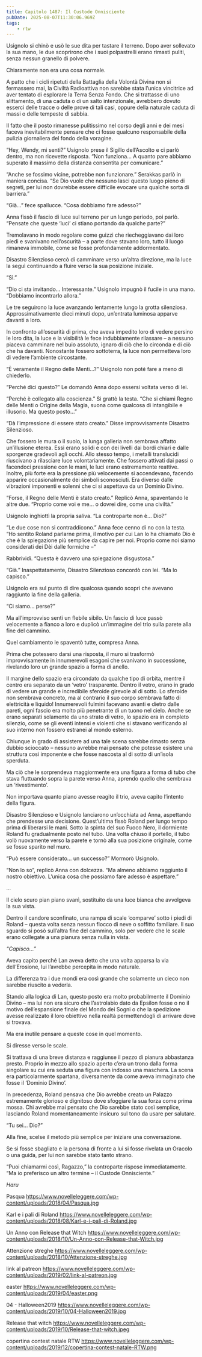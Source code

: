 ```yaml
---
title: Capitolo 1487: Il Custode Onnisciente
pubDate: 2025-08-07T11:30:06.969Z
tags:
    - rtw
---
```



Usignolo si chinò e usò le sue dita per tastare il terreno. Dopo aver sollevato la sua mano, le due scoprirono che i suoi polpastrelli erano rimasti puliti, senza nessun granello di polvere.


Chiaramente non era una cosa normale.


A patto che i cicli ripetuti della Battaglia della Volontà Divina non si fermassero mai, la Civiltà Radioattiva non sarebbe stata l’unica vincitrice ad aver tentato di esplorare la Terra Senza Fondo. Che si trattasse di uno slittamento, di una caduta o di un salto intenzionale, avrebbero dovuto esserci delle tracce o delle prove di tali casi, oppure della naturale caduta di massi o delle tempeste di sabbia.


Il fatto che il posto rimanesse pulitissimo nel corso degli anni e dei mesi faceva inevitabilmente pensare che ci fosse qualcuno responsabile della pulizia giornaliera del fondo della voragine.


“Hey, Wendy, mi senti?” Usignolo prese il Sigillo dell’Ascolto e ci parlò dentro, ma non ricevette risposta. “Non funziona… A quanto pare abbiamo superato il massimo della distanza consentita per comunicare.”


“Anche se fossimo vicine, potrebbe non funzionare.” Serakkas parlò in maniera concisa. “Se Dio vuole che nessuno lasci questo luogo pieno di segreti, per lui non dovrebbe essere difficile evocare una qualche sorta di barriera.”


“Già…” fece spallucce. “Cosa dobbiamo fare adesso?”


Anna fissò il fascio di luce sul terreno per un lungo periodo, poi parlò. “Pensate che queste ‘luci’ ci stiano portando da qualche parte?”


Tremolavano in modo regolare come guizzi che riecheggiavano dai loro piedi e svanivano nell’oscurità – a parte dove stavano loro, tutto il luogo rimaneva immobile, come se fosse profondamente addormentato.


Disastro Silenzioso cercò di camminare verso un’altra direzione, ma la luce la seguì continuando a fluire verso la sua posizione iniziale.


“Sì.”


“Dio ci sta invitando… Interessante.” Usignolo impugnò il fucile in una mano. “Dobbiamo incontrarlo allora.”


Le tre seguirono la luce avanzando lentamente lungo la grotta silenziosa. Approssimativamente dieci minuti dopo, un’entrata luminosa apparve davanti a loro.


In confronto all’oscurità di prima, che aveva impedito loro di vedere persino le loro dita, la luce e la visibilità le fece indubbiamente rilassare – a nessuno piaceva camminare nel buio assoluto, ignaro di ciò che lo circonda e di ciò che ha davanti. Nonostante fossero sottoterra, la luce non permetteva loro di vedere l’ambiente circostante.


“È veramente il Regno delle Menti…?” Usignolo non poté fare a meno di chiederlo.


“Perché dici questo?” Le domandò Anna dopo essersi voltata verso di lei.


“Perché è collegato alla coscienza.” Si grattò la testa. “Che si chiami Regno delle Menti o Origine della Magia, suona come qualcosa di intangibile e illusorio. Ma questo posto…”


“Dà l’impressione di essere stato creato.” Disse improvvisamente Disastro Silenzioso.


Che fossero le mura o il suolo, la lunga galleria non sembrava affatto un’illusione eterea. Essi erano solidi e con dei livelli dai bordi chiari e dalle sporgenze gradevoli agli occhi. Allo stesso tempo, i metalli translucidi riuscivano a rilasciare luce volontariamente. Che fossero attivati dai passi o facendoci pressione con le mani, le luci erano estremamente reattive. Inoltre, più forte era la pressione più velocemente si accendevano, facendo apparire occasionalmente dei simboli sconosciuti. Era diverso dalle vibrazioni imponenti e solenni che ci si aspettava da un Dominio Divino.


“Forse, il Regno delle Menti è stato creato.” Replicò Anna, spaventando le altre due. “Proprio come voi e me… o dovrei dire, come una civiltà.”


Usignolo inghiottì la propria saliva. “La controparte non è… Dio?”


“Le due cose non si contraddicono.” Anna fece cenno di no con la testa. “Ho sentito Roland parlarne prima, il motivo per cui Lan lo ha chiamato Dio è che è la spiegazione più semplice da capire per noi. Proprio come noi siamo considerati dei Dèi dalle formiche –“


Rabbrividì. “Questa è davvero una spiegazione disgustosa.”


“Già.” Inaspettatamente, Disastro Silenzioso concordò con lei. “Ma lo capisco.”


Usignolo era sul punto di dire qualcosa quando scoprì che avevano raggiunto la fine della galleria.


“Ci siamo… perse?”


Ma all’improvviso sentì un flebile sibilo. Un fascio di luce passò velocemente a fianco a loro e duplicò un’immagine del trio sulla parete alla fine del cammino.


Quel cambiamento le spaventò tutte, compresa Anna.


Prima che potessero darsi una risposta, il muro si trasformò improvvisamente in innumerevoli esagoni che svanivano in successione, rivelando loro un grande spazio a forma di anello.


Il margine dello spazio era circondato da qualche tipo di orbita, mentre il centro era separato da un ‘vetro’ trasparente. Dentro il vetro, erano in grado di vedere un grande e incredibile sferoide girevole al di sotto. Lo sferoide non sembrava concreto, ma al contrario il suo corpo sembrava fatto di elettricità e liquido! Innumerevoli fulmini facevano avanti e dietro dalle pareti, ogni fascio era molto più penetrante di un tuono nel cielo. Anche se erano separati solamente da uno strato di vetro, lo spazio era in completo silenzio, come se gli eventi intensi e violenti che si stavano verificando al suo interno non fossero estranei al mondo esterno.


Chiunque in grado di assistere ad una tale scena sarebbe rimasto senza dubbio scioccato – nessuno avrebbe mai pensato che potesse esistere una struttura così imponente e che fosse nascosta al di sotto di un’isola sperduta.


Ma ciò che le sorprendeva maggiormente era una figura a forma di tubo che stava fluttuando sopra la parete verso Anna, aprendo quello che sembrava un ‘rivestimento’.


Non importava quanto piano avesse reagito il trio, aveva capito l’intento della figura.


Disastro Silenzioso e Usignolo lanciarono un’occhiata ad Anna, aspettando che prendesse una decisione. Quest’ultima fissò Roland per lungo tempo prima di liberarsi le mani. Sotto la spinta del suo Fuoco Nero, il dormiente Roland fu gradualmente posto nel tubo. Una volta chiuso il portello, il tubo volò nuovamente verso la parete e tornò alla sua posizione originale, come se fosse sparito nel muro.


“Può essere considerato… un successo?” Mormorò Usignolo.


“Non lo so”, replicò Anna con dolcezza. “Ma almeno abbiamo raggiunto il nostro obiettivo. L’unica cosa che possiamo fare adesso è aspettare.”


…


Il cielo scuro pian piano svanì, sostituito da una luce bianca che avvolgeva la sua vista.


Dentro il candore sconfinato, una rampa di scale ‘comparve’ sotto i piedi di Roland – questa volta senza nessun fiocco di neve o soffitto familiare. Il suo sguardo si posò sull’altra fine del cammino, solo per vedere che le scale erano collegate a una pianura senza nulla in vista.


<em>“Capisco…” </em>


Aveva capito perché Lan aveva detto che una volta apparsa la via dell’Erosione, lui l’avrebbe percepita in modo naturale.


La differenza tra i due mondi era così grande che solamente un cieco non sarebbe riuscito a vederla.


Stando alla logica di Lan, questo posto era molto probabilmente il Dominio Divino – ma lui non era sicuro che l’astrolabio dato da Epsilon fosse o no il motivo dell’espansione finale del Mondo dei Sogni o che la spedizione avesse realizzato il loro obiettivo nella realtà permettendogli di arrivare dove si trovava.


Ma era inutile pensare a queste cose in quel momento.


Si diresse verso le scale.


Si trattava di una breve distanza e raggiunse il pezzo di pianura abbastanza presto. Proprio in mezzo allo spazio aperto c’era un trono dalla forma singolare su cui era seduta una figura con indosso una maschera. La scena era particolarmente spartana, diversamente da come aveva immaginato che fosse il ‘Dominio Divino’.


In precedenza, Roland pensava che Dio avrebbe creato un Palazzo estremamente glorioso e dignitoso dove sfoggiare la sua forza come prima mossa. Chi avrebbe mai pensato che Dio sarebbe stato così semplice, lasciando Roland momentaneamente insicuro sul tono da usare per salutare.


“Tu sei… Dio?”


Alla fine, scelse il metodo più semplice per iniziare una conversazione.


Se si fosse sbagliato e la persona di fronte a lui si fosse rivelata un Oracolo o una guida, per lui non sarebbe stato tanto strano.


“Puoi chiamarmi così, Ragazzo,” la controparte rispose immediatamente. “Ma io preferisco un altro termine – il Custode Onnisciente.”


<em>Haru</em>
                                


                                


Pasqua
                                                https://www.novelleleggere.com/wp-content/uploads/2018/04/Pasqua.jpg
                                                


                                


Karl e i pali di Roland
                                                https://www.novelleleggere.com/wp-content/uploads/2018/08/Karl-e-i-pali-di-Roland.jpg
                                                


                                


Un Anno con Release that Witch
                                                https://www.novelleleggere.com/wp-content/uploads/2018/10/Un-Anno-con-Release-that-Witch.jpg
                                                


                                


Attenzione streghe
                                                https://www.novelleleggere.com/wp-content/uploads/2018/10/Attenzione-streghe.jpg
                                                


                                


link al patreon
                                                https://www.novelleleggere.com/wp-content/uploads/2019/02/link-al-patreon.jpg
                                                


                                


easter
                                                https://www.novelleleggere.com/wp-content/uploads/2019/04/easter.png
                                                


                                


04 - Halloween2019
                                                https://www.novelleleggere.com/wp-content/uploads/2019/10/04-Halloween2019.jpg
                                                


                                


Release that witch
                                                https://www.novelleleggere.com/wp-content/uploads/2019/10/Release-that-witch.jpeg
                                                


                                


copertina contest natale RTW
                                                https://www.novelleleggere.com/wp-content/uploads/2019/12/copertina-contest-natale-RTW.png
                                                


                                



